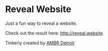 # Reveal Website

Just a fun way to reveal a website.

Check out the result here: http://reveal.website

Tinkerly created by [AMBR Detroit](https://ambrdetroit.com)